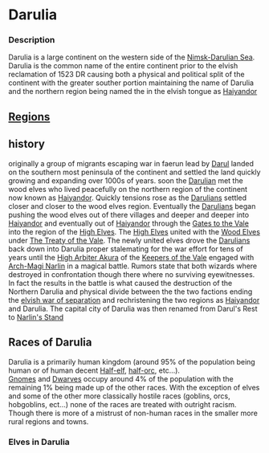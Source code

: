 # Darulia
### Description
Darulia is a large continent on the western side of the [Nimsk-Darulian Sea](/TODO.md).
Darulia is the common name of the entire continent prior to the elvish reclamation of 1523 DR causing both a physical 
and political split of the continent with the greater souther portion maintaining the name of Darulia and the northern 
region being named the in the elvish tongue as [Haiyandor](/TODO.md)
## [Regions](/World/Continents/Darulia/Regions%20of%20Darulia/RegionsOfDarulia.md)

## history

originally a group of migrants escaping war in faerun lead by [Darul](/TODO.md) landed on the southern most peninsula of the continent and settled the land quickly growing and expanding over 1000s of years. soon the [Darulian](/TODO.md) met the wood elves who lived peacefully on the northern region of the continent now known as [Haiyandor](/TODO.md). Quickly tensions rose as the [Darulians](/TODO.md) settled closer and closer to the wood elves region. Eventually the [Darulians](/TODO.md) began pushing the wood elves out of there villages and deeper and deeper into [Haiyandor](/TODO.md) and eventually out of [Haiyandor](/TODO.md) through the [Gates to the Vale](/TODO.md) into the region of the [High Elves](#here). The [High Elves](/TODO.md) united with the [Wood Elves](/TODO.md) under [The Treaty of the Vale](/TODO.md). The newly united elves drove the [Darulians](/TODO.md) back down into Darulia proper stalemating for the war effort for tens of years until the [High Arbiter Akura](/TODO.md) of the [Keepers of the Vale](/TODO.md) engaged with [Arch-Magi Narlin](/TODO.md) in a magical battle. Rumors state that both wizards where destroyed in confrontation though there where no surviving eyewitnesses. In fact the results in the battle is what caused the destruction of the Northern Darulia and physical divide between the the two factions ending the [elvish war of separation](/TODO.md) and rechristening the two regions as  [Haiyandor](/TODO.md) and Darulia. The capital city of Darulia was then renamed from Darul's Rest to [Narlin's Stand](/TODO.md)


## Races of Darulia
Darulia is a primarily human kingdom (around 95% of the population being human or of human decent [Half-elf](https://www.dndbeyond.com/races/20-half-elf), [half-orc](https://www.dndbeyond.com/races/2-half-orc), etc...).  
[Gnomes](https://www.dndbeyond.com/races/18-gnome) and [Dwarves](https://www.dndbeyond.com/races/13-dwarf) occupy around 4% of the population with the remaining 1% being made up of the other races. With the exception of elves and some of the other more classically hostile races (goblins, orcs, hobgoblins, ect...) none of the races are treated with outright racism. Though there is more of a mistrust of non-human races in the smaller more rural regions and towns.

### Elves in Darulia
